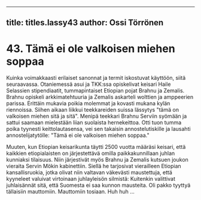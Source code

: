 
---

title: titles.lassy43
author: Ossi Törrönen
---


    
# 43. Tämä ei ole valkoisen miehen soppaa

Kuinka voimakkaasti erilaiset sanonnat ja termit iskostuvat käyttöön, siitä seuraavassa. Otaniemessä 
asui ja TKK:ssa opiskelivat keisari Haile Selassien stipendiaatit, tummapintaiset Etiopian pojat Brahnu 
ja Zemalis. Brahnu opiskeli arkkimatehtuuria ja Zemalis askarteli wolttien ja amppeerien parissa. 
Erittäin mukavia poikia molemmat ja kovasti mukana kylän riennoissa. Siihen aikaan liikkui 
teekkareiden suissa lässytys "tämä on valkoisen miehen sitä ja sitä". Menipä teekkari Brahnu Serviin 
syömään ja sattui saamaan mielestään liian suolaista hernekeittoa. Otti tuon tumma poika tyynesti 
keittolautasensa, vei sen takaisin annostelutiskille ja lausahti annostelijatytölle: "Tämä ei ole valkoisen 
miehen soppaa."

Muuten, kun Etiopian keisarikunta täytti 2500 vuotta määräsi keisari, että kaikkien etiopialaisten on 
järjestettävä omilla paikkakunnillaan juhlan kunniaksi tilaisuus. Niin järjestivät myös Brahnu ja 
Zemalis kutsuen joukon vieraita Servin Mökin kabinettiin. Siellä he tarjosivat vierailleen Etiopian 
kansallisruokia, jotka olivat niin valtavan väkevästi maustettuja, että kyyneleet valuivat virtoinaan 
juhlayleisön silmistä: Kuitenkin valittivat juhlaisännät sitä, että Suomesta ei saa kunnon mausteita. Oli 
pakko tyyttyä tällaisiin mauttomiin. Mauttomiin tosiaan. Huh huh ...
